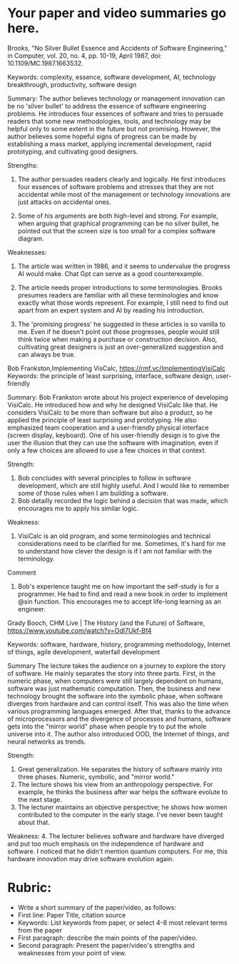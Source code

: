 # Your paper and video summaries go here.
Brooks, "No Silver Bullet Essence and Accidents of Software Engineering," in Computer, vol. 20, no. 4, pp. 10-19, April 1987, doi: 10.1109/MC.1987.1663532.

Keywords: complexity, essence, software development, AI, technology breakthrough, productivity, software design

Summary:
The author believes technology or management innovation can be no 'silver bullet' to address the essence of software engineering problems. He introduces four essences of software and tries to persuade readers that some new methodologies, tools, and technology may be helpful only to some extent in the future but not promising. However, the author believes some hopeful signs of progress can be made by establishing a mass market, applying incremental development, rapid prototyping, and cultivating good designers.

Strengths:
1. The author persuades readers clearly and logically. He first introduces four essences of software problems and stresses that they are not accidental while most of the management or technology innovations are just attacks on accidental ones.

2. Some of his arguments are both high-level and strong. For example, when arguing that graphical programming can be no silver bullet, he pointed out that the screen size is too small for a complex software diagram.

Weaknesses:

1. The article was written in 1986, and it seems to undervalue the progress AI would make. Chat Gpt can serve as a good counterexample.

2. The article needs proper introductions to some terminologies. Brooks presumes readers are familiar with all these terminologies and know exactly what those words represent. For example, I still need to find out apart from an expert system and AI by reading his introduction.

3. The 'promising progress' he suggested in these articles is so vanilla to me. Even if he doesn't point out those progresses, people would still think twice when making a purchase or construction decision. Also, cultivating great designers is just an over-generalized suggestion and can always be true.






Bob Frankston,Implementing VisCalc, https://rmf.vc/ImplementingVisiCalc
Keywords: the principle of least surprising, interface, software design, user-friendly

Summary:
Bob Frankston wrote about his project experience of developing VisiCalc. He introduced how and why he designed VisiCalc like that. He considers VisiCalc to be more than software but also a product, so he applied the principle of least surprising and prototyping. He also emphasized team cooperation and a user-friendly physical interface (screen display, keyboard). One of his user-friendly design is to give the user the illusion that they can use the software with imagination, even if only a few choices are allowed to use a few choices in that context.
 
Strength:
1. Bob concludes with several principles to follow in software development, which are still highly useful. And I would like to remember some of those rules when I am building a software.
2. Bob detailly recorded the logic behind a decision that was made, which encourages me to apply his similar logic.

Weakness:
1.  VisiCalc is an old program, and some terminologies and technical considerations need to be clarified for me. Sometimes, it's hard for me to understand how clever the design is if I am not familiar with the terminology.

Comment
1. Bob's experience taught me on how important the self-study is for a programmer. He had to find and read a new book in order to implement @sin function. This encourages me to accept life-long learning as an engineer.







Grady Booch, CHM Live | The History (and the Future) of Software, https://www.youtube.com/watch?v=OdI7Ukf-Bf4

Keywords: software, hardware, history, programming methodology, Internet of things, agile development, waterfall development

Summary
 The lecture takes the audience on a journey to explore the story of software. He mainly separates the story into three parts. First, in the numeric phase, when computers were still largely dependent on humans, software was just mathematic computation. Then, the business and new technology brought the software into the symbolic phase, when software diverges from hardware and can control itself. This was also the time when various programming languages emerged. After that, thanks to the advance of microprocessors and the divergence of processes and humans, software gets into the "mirror world" phase when people try to put the whole universe into it. The author also introduced OOD, the Internet of things, and neural networks as trends.

Strength:
1. Great generalization. He separates the history of software mainly into three phases. Numeric, symbolic, and "mirror world."
2. The lecture shows his view from an anthropology perspective. For example, he thinks the business after war helps the software evolute to the next stage. 
3. The lecturer maintains an objective perspective; he shows how women contributed to the computer in the early stage. I've never been taught about that.

Weakness:
4. The lecturer believes software and hardware have diverged and put too much emphasis on the independence of hardware and software. I noticed that he didn't mention quantum computers. For me, this hardware innovation may drive software evolution again.


# Rubric:
* Write a short summary of the paper/video, as follows:
* First line: Paper Title, citation source
* Keywords: List keywords from paper, or select 4-8 most relevant terms from the paper
* First paragraph: describe the main points of the paper/video.
* Second paragraph: Present the paper/video's strengths and weaknesses from your point of view.


